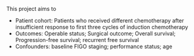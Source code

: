 This project aims to
- Patient cohort: Patients who received different chemotherapy after insufficient response to first three cycles of induction chemotherapy
- Outcomes: Operable status; Surgical outcome; Overall survival; Progression-free survival; recurrent free survival 
- Confounders: baseline FIGO staging; performance status; age
